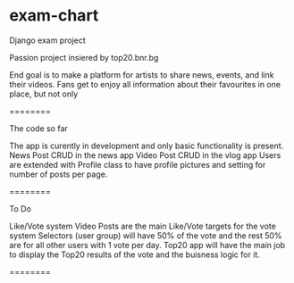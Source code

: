 # exam-chart
Django exam project

Passion project insiered by top20.bnr.bg

End goal is to make a platform for artists to share news, events, and link their videos.
Fans get to enjoy all information about their favourites in one place, but not only

========

The code so far

The app is curently in development and only basic functionality is present.
News Post CRUD in the news app
Video Post CRUD in the vlog app
Users are extended with Profile class to have profile pictures and setting for number of posts per page.

========

To Do

Like/Vote system
Video Posts are the main Like/Vote targets for the vote system
Selectors (user group) will have 50% of the vote and the rest 50% are for all other users with 1 vote per day.
Top20 app will have the main job to display the Top20 results of the vote and the buisness logic for it.

========

